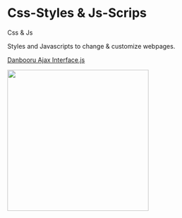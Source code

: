 # Css-Styles & Js-Scrips
Css &amp; Js 

Styles and Javascripts to change & customize webpages.

<a target="_blank" href="https://github.com/Snakejuice87/Css-Js-for-sites/blob/main/Danbooru%20Ajax%20Interface.js">Danbooru Ajax Interface.js</a>
</br>
<style>
.image {
zoom:1;
}
.image::hover {
zoom:2;
}
.image::active {
zoom:3;
}
</style>
<img id="image" onclick="zoom()" style="width: 320px; height: auto;" src="https://cvws.icloud-content.com/B/AeTxS7Sh41qbQ5M0iymkXVYE_viSAZ9ej3iCaCQMAKObeM8wQB7DbG86/IMG_1615%20Copy.JPG?o=AlssagV7zvzYW1V04Neyg-5i7Z3tYATcQ_pIkRKEJky3&v=1&x=3&a=CAoghyunTOWEalHnf2BPEoAsKgz4MVVVn6v20jKHFHRWJjkSbRCz7MXZ9zAYs8mh2_cwIgEAUgQE_viSWgTDbG86aiaknVQeT6xmVzLfbO66pGsHVRQmrVDAzfE-dhMWxSw_ewW6mR_Ge3ImjmoK-ycTmHfroErZaBMh6CRhBBrslHy3ap2yS-AkEt8wEQ59FrU&e=1681402651&fl=&r=689a7641-f7cf-4d8f-ac2c-1017a1ffdfc9-1&k=IDkKfiVTegU0AKuIEbjV1Q&ckc=com.apple.photos.cloud&ckz=PrimarySync&y=1&p=142&s=QhHu0kuIbbRwOhB3j_4rV0s97II"></img>
